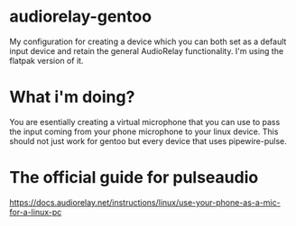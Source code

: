 # audiorelay-gentoo
My configuration for creating a device which you can both set as a default input device and retain the general AudioRelay functionality. I'm using the flatpak version of it.

# What i'm doing?
You are esentially creating a virtual microphone that you can use to pass the input coming from your phone microphone to your linux device. This should not just work for gentoo but every device that uses pipewire-pulse.

# The official guide for pulseaudio
https://docs.audiorelay.net/instructions/linux/use-your-phone-as-a-mic-for-a-linux-pc
